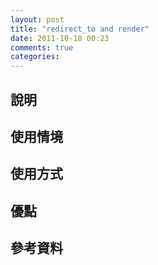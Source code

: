 ```yaml
---
layout: post
title: "redirect_to and render"
date: 2011-10-18 00:23
comments: true
categories: 
---
```

## 說明
## 使用情境
## 使用方式
## 優點
## 參考資料
